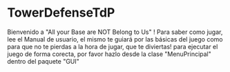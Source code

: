 # TowerDefenseTdP
Bienvenido a "All your Base are NOT Belong to Us" !
Para saber como jugar, lee el Manual de usuario, el mismo te guiará por las básicas del juego como para que no te pierdas a la hora de jugar, que te diviertas!
para ejecutar el juego de forma corecta, por favor hazlo desde la clase "MenuPrincipal" dentro del paquete "GUI"
